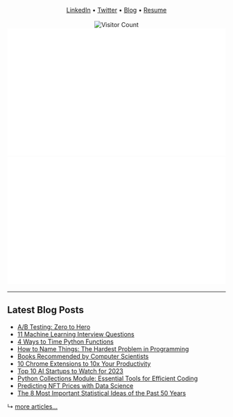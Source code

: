 <p align="center">
	<a href=https://www.linkedin.com/in/benedictneo />LinkedIn</a> • 
	<a href=https://twitter.com/benthecoder1 />Twitter</a> • 
	<a href=https://benedictxneo.medium.com />Blog</a> • 
	<a href=https://benthecoder.github.io/resume/Benedict_Neo_Resume.pdf />Resume</a>
	<br>
	<br>
	<img src="https://profile-counter.glitch.me/{benthecoder}/count.svg" alt="Visitor Count" />
	<br>
	<img src="https://github.com/benthecoder/stats/blob/generated/overview-dark.svg"/>
	<br>
	<img src="https://github.com/benthecoder/stats/blob/generated/languages-dark.svg"/>
</p>

---
<!-- 
 -->
<!--  source: https://github.com/jstrieb/github-stats  -->

<!-- 
## 📚 Books I want to read for 2022 

- [ISLR](https://hastie.su.domains/ISLR2/ISLRv2_website.pdf)
- [Forecasting: Principles and Practice (3rd ed)](https://otexts.com/fpp3/)
- [Data Science for Business](https://book.akij.net/eBooks/2018/May/5aef50939a868/Data_Science_for_Bus.pdf)
- [100 page ml](http://ema.cri-info.cm/wp-content/uploads/2019/07/2019BurkovTheHundred-pageMachineLearning.pdf)
- [Designing Data-Intensive Applications](https://tinyurl.com/yee77mtv)
- [Math for Machine Learning](https://www.tinyurl.com/math4ml)
- [Deep Learning with PyTorch](https://pytorch.org/assets/deep-learning/Deep-Learning-with-PyTorch.pdf)
- [Interpretable Machine Learning](https://christophm.github.io/interpretable-ml-book/)
- [Tidy Modeling with R](https://www.tmwr.org/)
- [R4ds](https://r4ds.had.co.nz/) -->


## Latest Blog Posts

<!-- BLOG-POST-LIST:START -->
- [A/B Testing: Zero to Hero](https://medium.com/geekculture/a-b-testing-zero-to-hero-3821b4fb584f?source=rss-9a24cc840494------2)
- [11 Machine Learning Interview Questions](https://medium.com/bitgrit-data-science-publication/11-machine-learning-interview-questions-77650cb89918?source=rss-9a24cc840494------2)
- [4 Ways to Time Python Functions](https://medium.com/bitgrit-data-science-publication/4-ways-to-time-python-functions-bb2e4fbe4121?source=rss-9a24cc840494------2)
- [How to Name Things: The Hardest Problem in Programming](https://medium.com/geekculture/how-to-name-things-the-hardest-problem-in-programming-25cd8b37c056?source=rss-9a24cc840494------2)
- [Books Recommended by Computer Scientists](https://medium.com/bitgrit-data-science-publication/books-recommended-by-computer-scientists-89d72f206455?source=rss-9a24cc840494------2)
- [10 Chrome Extensions to 10x Your Productivity](https://medium.com/swlh/10-chrome-extensions-to-10x-your-productivity-859919d185cf?source=rss-9a24cc840494------2)
- [Top 10 AI Startups to Watch for 2023](https://medium.com/bitgrit-data-science-publication/top-10-ai-startups-to-watch-for-2023-b72226a655f0?source=rss-9a24cc840494------2)
- [Python Collections Module: Essential Tools for Efficient Coding](https://betterprogramming.pub/python-collections-module-essential-tools-for-efficient-coding-436d420a6f8a?source=rss-9a24cc840494------2)
- [Predicting NFT Prices with Data Science](https://medium.datadriveninvestor.com/predicting-nft-prices-with-data-science-1d510b85804b?source=rss-9a24cc840494------2)
- [The 8 Most Important Statistical Ideas of the Past 50 Years](https://medium.com/bitgrit-data-science-publication/the-8-most-important-statistical-ideas-of-the-past-50-years-11220e46736f?source=rss-9a24cc840494------2)
<!-- BLOG-POST-LIST:END -->

↳ [more articles...](https://benedictxneo.medium.com/)



